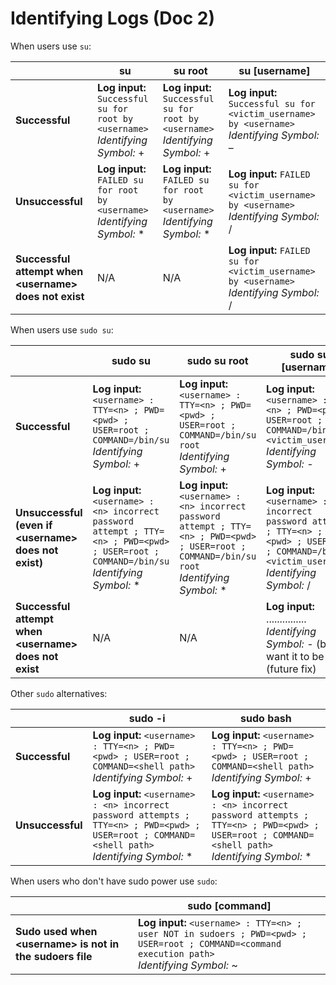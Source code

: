 # Identifying Logs (Doc 2)

When users use `su`:

|                                                        | su                                                                               | su root                                                                          | su [username]                                                                                 |
| ------------------------------------------------------ | -------------------------------------------------------------------------------- | -------------------------------------------------------------------------------- | --------------------------------------------------------------------------------------------- |
| **Successful**                                         | **Log input:** `Successful su for root by <username>`<br>_Identifying Symbol:_ + | **Log input:** `Successful su for root by <username>`<br>_Identifying Symbol:_ + | **Log input:** `Successful su for <victim_username> by <username>`<br>_Identifying Symbol:_ – |
| **Unsuccessful**                                       | **Log input:** `FAILED su for root by <username>`<br>_Identifying Symbol:_ \*    | **Log input:** `FAILED su for root by <username>`<br>_Identifying Symbol:_ \*    | **Log input:** `FAILED su for <victim_username> by <username>`<br>_Identifying Symbol:_ /     |
| **Successful attempt when <username\> does not exist** | N/A                                                                              | N/A                                                                              | **Log input:** `FAILED su for <victim_username> by <username>`<br>_Identifying Symbol:_ /     |

When users use `sudo su`:

|                                                        | sudo su                                                                                                                                      | sudo su root                                                                                                                                      | sudo su [username]                                                                                                                                            |
| ------------------------------------------------------ | -------------------------------------------------------------------------------------------------------------------------------------------- | ------------------------------------------------------------------------------------------------------------------------------------------------- | ------------------------------------------------------------------------------------------------------------------------------------------------------------- |
| **Successful**                                         | **Log input:** `<username> : TTY=<n> ; PWD=<pwd> ; USER=root ; COMMAND=/bin/su`<br>_Identifying Symbol:_ +                                   | **Log input:** `<username> : TTY=<n> ; PWD=<pwd> ; USER=root ; COMMAND=/bin/su root`<br>_Identifying Symbol:_ +                                   | **Log input:** `<username> : TTY=<n> ; PWD=<pwd> ; USER=root ; COMMAND=/bin/su <victim_username>`<br>_Identifying Symbol:_ -                                  |
| **Unsuccessful (even if <username\> does not exist)**  | **Log input:** `<username> : <n> incorrect password attempt ; TTY=<n> ; PWD=<pwd> ; USER=root ; COMMAND=/bin/su`<br>_Identifying Symbol:_ \* | **Log input:** `<username> : <n> incorrect password attempt ; TTY=<n> ; PWD=<pwd> ; USER=root ; COMMAND=/bin/su root`<br>_Identifying Symbol:_ \* | **Log input:** `<username> : <n> incorrect password attempt ; TTY=<n> ; PWD=<pwd> ; USER=root ; COMMAND=/bin/su <victim_username>`<br>_Identifying Symbol:_ / |
| **Successful attempt when <username\> does not exist** | N/A                                                                                                                                          | N/A                                                                                                                                               | **Log input:** ...............<br>_Identifying Symbol:_ - (but we want it to be /) (future fix)                                                               |

Other `sudo` alternatives:

|                  | sudo -i                                                                                                                                            | sudo bash                                                                                                                                          |
| ---------------- | -------------------------------------------------------------------------------------------------------------------------------------------------- | -------------------------------------------------------------------------------------------------------------------------------------------------- |
| **Successful**   | **Log input:** `<username> : TTY=<n> ; PWD= <pwd> ; USER=root ; COMMAND=<shell path>`<br>_Identifying Symbol:_ +                                   | **Log input:** `<username> : TTY=<n> ; PWD= <pwd> ; USER=root ; COMMAND=<shell path>`<br>_Identifying Symbol:_ +                                   |
| **Unsuccessful** | **Log input:** `<username> : <n> incorrect password attempts ; TTY=<n> ; PWD=<pwd> ; USER=root ; COMMAND=<shell path>`<br>_Identifying Symbol:_ \* | **Log input:** `<username> : <n> incorrect password attempts ; TTY=<n> ; PWD=<pwd> ; USER=root ; COMMAND=<shell path>`<br>_Identifying Symbol:_ \* |

When users who don't have sudo power use `sudo`:

|                                                           | sudo [command]                                                                                                                                    |
| --------------------------------------------------------- | ------------------------------------------------------------------------------------------------------------------------------------------------- |
| **Sudo used when <username\> is not in the sudoers file** | **Log input:** `<username> : TTY=<n> ; user NOT in sudoers ; PWD=<pwd> ; USER=root ; COMMAND=<command execution path>`<br>_Identifying Symbol:_ ~ |
